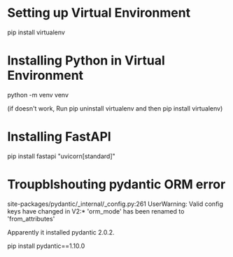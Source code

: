 # Setting up Virtual Environment

pip install virtualenv 

# Installing Python in Virtual Environment

python -m venv venv

(if doesn't work, Run pip uninstall virtualenv and then pip install virtualenv)

# Installing FastAPI

pip install fastapi "uvicorn[standard]"

# Troupblshouting pydantic ORM error
site-packages/pydantic/_internal/_config.py:261 UserWarning: Valid config keys have changed in V2:* 'orm_mode' has been renamed to 'from_attributes'

Apparently it installed pydantic 2.0.2.

pip install pydantic==1.10.0

